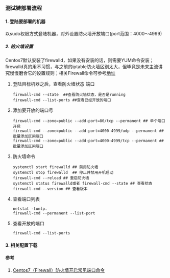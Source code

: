 ### 测试链部署流程
#### 1. 登陆要部署的机器
 以sudo权限方式登陆机器，对外设置防火墙开放端口(port范围：4000～4999)
 
##### 2. 防火墙设置
Centos7默认安装了firewalld，如果没有安装的话，则需要YUM命令安装；firewalld真的用不习惯，与之前的iptable防火墙区别太大，但毕竟是未来主流讲究慢慢磨合它的设置规则；相关Firewall命令可参考[地址]()

1. 登陆目标机器之后，查看防火墙状态 端口
   ```
   firewall-cmd --state  ##查看防火墙状态，是否是running
   firewall-cmd --list-ports ##查看已经开放的端口
   ```
2. 添加要开放的端口号
   ```
   firewall-cmd --zone=public --add-port=80/tcp --permanent ## 单个端口开启
   firewall-cmd --zone=public --add-port=4000-4999/udp --permanent ## 批量添加区间端口
   firewall-cmd --zone=public --add-port=4000-4999/tcp --permanent ## 批量添加区间端口
   ```
3. 防火墙命令
   ```
   systemctl start firewalld ## 禁用防火墙
   systemctl stop firewalld  ## 停止并禁用开机启动
   firewall-cmd --reload ## 重启防火墙
   systemctl status firewalld或者 firewall-cmd --state ## 查看状态
   firewall-cmd --version ## 查看版本
   ``` 
     
4. 查看端口列表
   ```
   netstat -tunlp. 
   firewall-cmd --permanent --list-port
   ```
   
5. 查看开放的端口
   ```
   firewall-cmd --list-ports
   ```
 
#### 3. 相关配置下载

#### 参考
1. [Centos7（Firewall）防火墙开启常见端口命令](https://www.5yun.org/10074.html)


